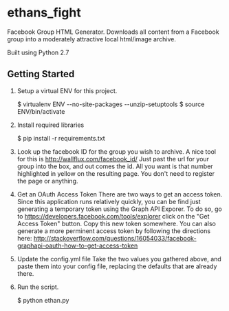 ethans_fight
===========

Facebook Group HTML Generator.  Downloads all content from a Facebook group into a moderately attractive local html/image archive. 

Built using Python 2.7

Getting Started
---------------

1. Setup a virtual ENV for this project.
 
     $ virtualenv ENV --no-site-packages --unzip-setuptools 
     $ source ENV/bin/activate 

2. Install required libraries

     $ pip install -r requirements.txt

4. Look up the facebook ID for the group you wish to archive.
   A nice tool for this is http://wallflux.com/facebook_id/
   Just past the url for your group into the box, and out comes the id.
   All you want is that number highlighted in yellow on the resulting page.
   You don't need to register the page or anything.

5. Get an OAuth Access Token
   There are two ways to get an access token.  Since this application runs
   relatively quickly, you can be find just generating a temporary token
   using the Graph API Exporer.  To do so, go to https://developers.facebook.com/tools/explorer
   click on the "Get Access Token" button. Copy this new token somewhere.
   You can also generate a more perminent access token by following the directions
   here: http://stackoverflow.com/questions/16054033/facebook-graphapi-oauth-how-to-get-access-token
   
   
6. Update the config.yml file
   Take the two values you gathered above, and paste them into your config file, replacing
   the defaults that are already there.
   
7. Run the script.

    $ python ethan.py
